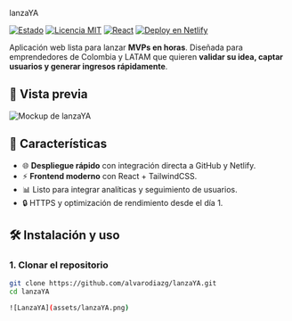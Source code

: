 lanzaYA

[![Estado](https://img.shields.io/badge/estado-en%20desarrollo-blue)]()
[![Licencia MIT](https://img.shields.io/badge/licencia-MIT-green)](LICENSE)
[![React](https://img.shields.io/badge/framework-React-blue)]()
[![Deploy en Netlify](https://img.shields.io/badge/deploy-Netlify-success)]()

Aplicación web lista para lanzar **MVPs en horas**. Diseñada para emprendedores de Colombia y LATAM que quieren **validar su idea, captar usuarios y generar ingresos rápidamente**.

## 📸 Vista previa
![Mockup de lanzaYA](./preview.png)
## 📌 Características
- 🌐 **Despliegue rápido** con integración directa a GitHub y Netlify.
- ⚡ **Frontend moderno** con React + TailwindCSS.
- 📊 Listo para integrar analíticas y seguimiento de usuarios.
- 🔒 HTTPS y optimización de rendimiento desde el día 1.
## 🛠 Instalación y uso
### 1. Clonar el repositorio
```bash
git clone https://github.com/alvarodiazg/lanzaYA.git
cd lanzaYA

![LanzaYA](assets/lanzaYA.png)

